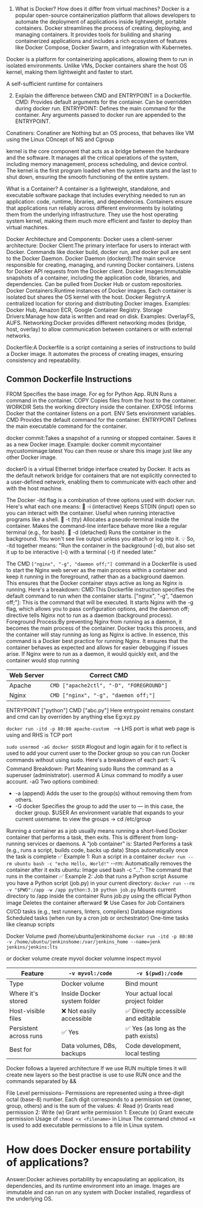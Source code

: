 1. What is Docker? How does it differ from virtual machines?
Docker is a popular open-source containerization platform that allows developers to automate the deployment of applications inside lightweight, portable containers. Docker streamlines the process of creating, deploying, and managing containers. It provides tools for building and sharing containerized applications and includes a rich ecosystem of features like Docker Compose, Docker Swarm, and integration with Kubernetes.

Docker is a platform for containerizing applications, allowing them to run in isolated environments. Unlike VMs, Docker containers share the host OS kernel, making them lightweight and faster to start.

A self-sufficient runtime for containers

2. Explain the difference between CMD and ENTRYPOINT in a Dockerfile.
CMD: Provides default arguments for the container. Can be overridden during docker run.
ENTRYPOINT: Defines the main command for the container. Any arguments passed to docker run are appended to the ENTRYPOINT.

Conatiners: 
Conatiner are Nothing but an OS process, that behaves like VM using the Linux COncept of NS and Cgroup

kernel is the core component that acts as a bridge between the hardware and the software. It manages all the critical operations of the system, including memory management, process scheduling, and device control. The kernel is the first program loaded when the system starts and the last to shut down, ensuring the smooth functioning of the entire system. 

What is a Container?
A container is a lightweight, standalone, and executable software package that includes everything needed to run an application: code, runtime, libraries, and dependencies. Containers ensure that applications run reliably across different environments by isolating them from the underlying infrastructure. They use the host operating system kernel, making them much more efficient and faster to deploy than virtual machines.

Docker Architecture and Components:
Docker uses a client-server architecture:
Docker Client:The primary interface for users to interact with Docker.
Commands like docker build, docker run, and docker pull are sent to the Docker Daemon.
Docker Daemon (dockerd):The main service responsible for creating, managing, and running Docker containers.
Listens for Docker API requests from the Docker client.
Docker Images:Immutable snapshots of a container, including the application code, libraries, and dependencies.
Can be pulled from Docker Hub or custom repositories.
Docker Containers:Runtime instances of Docker images.
Each container is isolated but shares the OS kernel with the host.
Docker Registry:A centralized location for storing and distributing Docker images.
Examples: Docker Hub, Amazon ECR, Google Container Registry.
Storage Drivers:Manage how data is written and read on disk.
Examples: OverlayFS, AUFS.
Networking:Docker provides different networking modes (bridge, host, overlay) to allow communication between containers or with external networks.



Dockerfile:A Dockerfile is a script containing a series of instructions to build a Docker image. 
It automates the process of creating images, ensuring consistency and repeatability.

Common Dockerfile Instructions
---------------------------------
FROM    Specifies the base image. For eg for Python App.
RUN     Runs a command in the container.
COPY    Copies files from the host to the container.
WORKDIR Sets the working directory inside the container.
EXPOSE  Informs Docker that the container listens on a port.
ENV     Sets environment variables.
CMD        Provides the default command for the container.
ENTRYPOINT Defines the main executable command for the container.


docker commit:Takes a snapshot of a running or stopped container.
Saves it as a new Docker image.
Example: docker commit mycontainer mycustomimage:latest
You can then reuse or share this image just like any other Docker image.

docker0 is a virtual Ethernet bridge interface created by Docker. It acts as the default network bridge for containers that are not explicitly connected to a user-defined network, enabling them to communicate with each other and with the host machine. 


The Docker -itd flag is a combination of three options used with docker run. Here's what each one means:
🔹 -i (interactive)
Keeps STDIN (input) open so you can interact with the container.
Useful when running interactive programs like a shell.
🔹 -t (tty)
Allocates a pseudo-terminal inside the container.
Makes the command-line interface behave more like a regular terminal (e.g., for bash).
🔹 -d (detached)
Runs the container in the background.
You won't see live output unless you attach or log into it.
💡 So, -itd together means:
"Run the container in the background (-d), but also set it up to be interactive (-i) with a terminal (-t) if needed later." 



The CMD ```["nginx", "-g", "daemon off;"] ```command in a Dockerfile is used to start the Nginx web server as the main process within a container and keep it running in the foreground, rather than as a background daemon. This ensures that the Docker container stays active as long as Nginx is running. 
Here's a breakdown:
CMD:This Dockerfile instruction specifies the default command to run when the container starts. 
["nginx", "-g", "daemon off;"]:
This is the command that will be executed. It starts Nginx with the -g flag, which allows you to pass configuration options, and the daemon off; directive tells Nginx not to run as a daemon (background process). 
Foreground Process:By preventing Nginx from running as a daemon, it becomes the main process of the container. Docker tracks this process, and the container will stay running as long as Nginx is active. 
In essence, this command is a Docker best practice for running Nginx. It ensures that the container behaves as expected and allows for easier debugging if issues arise. If Nginx were to run as a daemon, it would quickly exit, and the container would stop running

| Web Server | Correct CMD                              |
| ---------- | ---------------------------------------- |
| Apache     | `CMD ["apache2ctl", "-D", "FOREGROUND"]` |
| Nginx      | `CMD ["nginx", "-g", "daemon off;"]`     |


ENTRYPOINT ["python"]
CMD ["abc.py"]
Here entrypoint remains constant and cmd can by overriden by anything else Eg:xyz.py

```docker run -itd -p 80:80 apache-custom ``` --> LHS port is what web page is using and RHS is TCP port

```sudo usermod -aG docker $USER``` #logout and login again for it to reflect
is used to add your current user to the Docker group so you can run Docker commands without using sudo. Here's a breakdown of each part:
🔍 Command Breakdown:
Part	Meaning
sudo	Runs the command as a superuser (administrator).
usermod	A Linux command to modify a user account.
-aG	Two options combined:
- -a (append)	Adds the user to the group(s) without removing them from others.
- -G docker	Specifies the group to add the user to — in this case, the docker group.
$USER	An environment variable that expands to your current username.
to view the groups -> cd /etc/group


Running a container as a job usually means running a short-lived Docker container that performs a task, then exits. This is different from long-running services or daemons.
A "job container" is:
Started
Performs a task (e.g., runs a script, builds code, backs up data)
Stops automatically once the task is complete
✅ Example 1: Run a script in a container
```docker run --rm ubuntu bash -c "echo Hello, World!"```
--rm: Automatically removes the container after it exits
ubuntu: Image used
bash -c "...": The command that runs in the container
✅ Example 2: Job that runs a Python script
Assume you have a Python script (job.py) in your current directory:
```docker run --rm -v "$PWD":/app -w /app python:3.10 python job.py```
Mounts current directory to /app inside the container
Runs job.py using the official Python image
Deletes the container afterward
🛠️ Use Cases for Job Containers
CI/CD tasks (e.g., test runners, linters, compilers)
Database migrations
Scheduled tasks (when run by a cron job or orchestrator)
One-time tasks like cleanup scripts

Docker Volume
pwd
/home/ubuntu/jenkinshome
```docker run -itd -p 80:80 -v /home/ubuntu/jenkinshome:/var/jenkins_home --name=jenk jenkins/jenkins:lts```

or docker volume create myvol
docker volumne inspect myvol

| Feature                | `-v myvol:/code`            | `-v $(pwd):/code`                  |
| ---------------------- | --------------------------- | ---------------------------------- |
| Type                   | Docker volume               | Bind mount                         |
| Where it's stored      | Inside Docker system folder | Your actual local project folder   |
| Host-visible files     | ❌ Not easily accessible     | ✅ Directly accessible and editable |
| Persistent across runs | ✅ Yes                       | ✅ Yes (as long as the path exists) |
| Best for               | Data volumes, DBs, backups  | Code development, local testing    |

Docker follows a layered architecture
If we use RUN multiple times it will create new layers so the best practise is use to use RUN once and the commands separated by &&



File Level permissions-
Permissions are represented using a three-digit octal (base-8) number. Each digit corresponds to a permission set (owner, group, others) and is the sum of the values:
4: Read (r) Grants read permission
2: Write (w) Grant write permission
1: Execute (x) Grant execute permission
Usage of `chmod +x <filename>` in Linux
The command chmod +x <filename> is used to add executable permissions to a file in Linux system. 



# How does Docker ensure portability of applications?
Answer:Docker achieves portability by encapsulating an application, its dependencies, and its runtime environment into an image. Images are immutable and can run on any system with Docker installed, regardless of the underlying OS.

